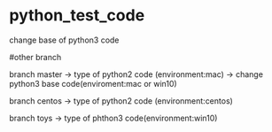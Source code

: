 # python_test_code

change base of python3 code


#other branch

branch master -> type of python2 code (environment:mac)
	-> change python3 base code(enviroment:mac or win10)

branch centos -> type of python2 code (environment:centos)

branch toys -> type of phthon3 code(environment:win10)

